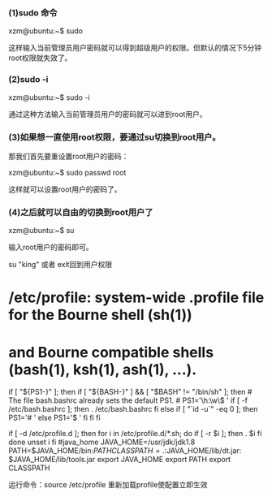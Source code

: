 ### (1)sudo 命令  

xzm@ubuntu:~$  sudo

这样输入当前管理员用户密码就可以得到超级用户的权限。但默认的情况下5分钟root权限就失效了。

### (2)sudo -i

xzm@ubuntu:~$  sudo -i

通过这种方法输入当前管理员用户的密码就可以进到root用户。

### (3)如果想一直使用root权限，要通过su切换到root用户。

那我们首先要重设置root用户的密码：

xzm@ubuntu:~$  sudo passwd root

这样就可以设置root用户的密码了。

### (4)之后就可以自由的切换到root用户了

xzm@ubuntu:~$  su

输入root用户的密码即可。

su "king" 或者 exit回到用户权限







# /etc/profile: system-wide .profile file for the Bourne shell (sh(1))
# and Bourne compatible shells (bash(1), ksh(1), ash(1), ...).

if [ "${PS1-}" ]; then
  if [ "${BASH-}" ] && [ "$BASH" != "/bin/sh" ]; then
    # The file bash.bashrc already sets the default PS1.
    # PS1='\h:\w\$ '
    if [ -f /etc/bash.bashrc ]; then
      . /etc/bash.bashrc
    fi
  else
    if [ "`id -u`" -eq 0 ]; then
      PS1='# '
    else
      PS1='$ '
    fi
  fi
fi

if [ -d /etc/profile.d ]; then
  for i in /etc/profile.d/*.sh; do
    if [ -r $i ]; then
      . $i
    fi
  done
  unset i
fi
#java_home
JAVA_HOME=/usr/jdk/jdk1.8
      PATH=$JAVA_HOME/bin:$PATH
      CLASSPATH=.:$JAVA_HOME/lib/dt.jar:
      $JAVA_HOME/lib/tools.jar
      export JAVA_HOME
      export PATH
      export CLASSPATH







运行命令：source /etc/profile 重新加载profile使配置立即生效

